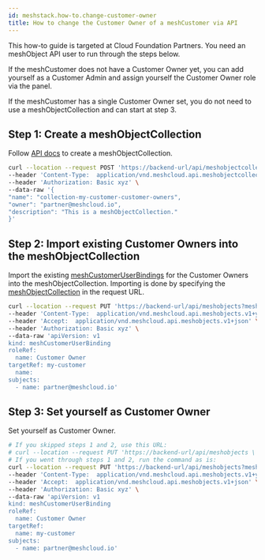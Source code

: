 ```yaml
---
id: meshstack.how-to.change-customer-owner
title: How to change the Customer Owner of a meshCustomer via API
---
```


This how-to guide is targeted at Cloud Foundation Partners. You need an meshObject API user to run through the steps below.

If the meshCustomer does not have a Customer Owner yet, you can add yourself as a Customer Admin and assign yourself the Customer Owner role via the panel.

If the meshCustomer has a single Customer Owner set, you do not need to use a meshObjectCollection and can start at step 3.

## Step 1: Create a meshObjectCollection

Follow [API docs](https://docs.meshcloud.io/api/#mesh_object_collection_create) to create a meshObjectCollection.

```sh
curl --location --request POST 'https://backend-url/api/meshobjectcollections' \
--header 'Content-Type:  application/vnd.meshcloud.api.meshobjectcollection.v1+json;charset=UTF-8' \
--header 'Authorization: Basic xyz' \
--data-raw '{
"name": "collection-my-customer-customer-owners",
"owner": "partner@meshcloud.io",
"description": "This is a meshObjectCollection."
}'
```

## Step 2: Import existing Customer Owners into the meshObjectCollection

Import the existing [meshCustomerUserBindings](https://docs.meshcloud.io/api/#_meshcustomeruserbinding) for the Customer Owners into the meshObjectCollection.
Importing is done by specifying the [meshObjectCollection](https://docs.meshcloud.io/api/#mesh_object_declarative_import) in the request URL.

```sh
curl --location --request PUT 'https://backend-url/api/meshobjects?meshObjectCollection=collection-my-customer-customer-owners&owner=partner@meshcloud.io' \
--header 'Content-Type:  application/vnd.meshcloud.api.meshobjects.v1+yaml;charset=UTF-8' \
--header 'Accept:  application/vnd.meshcloud.api.meshobjects.v1+json' \
--header 'Authorization: Basic xyz' \
--data-raw 'apiVersion: v1
kind: meshCustomerUserBinding
roleRef:
  name: Customer Owner
targetRef: my-customer
  name:
subjects:
  - name: partner@meshcloud.io'
```

## Step 3: Set yourself as Customer Owner

Set yourself as Customer Owner.

```sh
# If you skipped steps 1 and 2, use this URL:
# curl --location --request PUT 'https://backend-url/api/meshobjects \
# If you went through steps 1 and 2, run the command as is:
curl --location --request PUT 'https://backend-url/api/meshobjects?meshObjectCollection=collection-my-customer-customer-owners&owner=partner@meshcloud.io' \
--header 'Content-Type:  application/vnd.meshcloud.api.meshobjects.v1+yaml;charset=UTF-8' \
--header 'Accept:  application/vnd.meshcloud.api.meshobjects.v1+json' \
--header 'Authorization: Basic xyz' \
--data-raw 'apiVersion: v1
kind: meshCustomerUserBinding
roleRef:
  name: Customer Owner
targetRef:
  name: my-customer
subjects:
  - name: partner@meshcloud.io'
```
